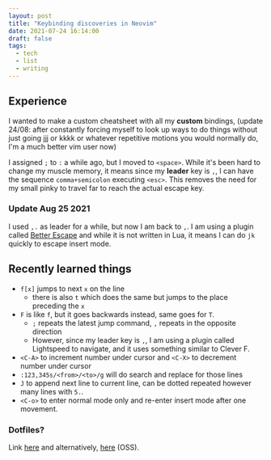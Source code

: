 ```yaml
---
layout: post
title: "Keybinding discoveries in Neovim"
date: 2021-07-24 16:14:00
draft: false
tags:
  - tech
  - list
  - writing
---
```


## Experience

I wanted to make a custom cheatsheet with all my **custom** bindings, (update 24/08: after constantly forcing myself to look up ways to do things without just going jjj or kkkk or whatever repetitive motions you would normally do, I'm a much better vim user now)

I assigned `;` to `:` a while ago, but I moved to `<space>`. While it's been hard to change my muscle memory, it means since my **leader** key is `,`, I can have the sequence `comma+semicolon` executing `<esc>`. This removes the need for my small pinky to travel far to reach the actual escape key.

### Update Aug 25 2021

I used `,.` as leader for a while, but now I am back to `,`. I am using a plugin called [Better Escape](https://github.com/jdhao/better-escape.vim) and while it is not written in Lua, it means I can do `jk` quickly to escape insert mode.

## Recently learned things

- `f[x]` jumps to next `x` on the line
  - there is also `t` which does the same but jumps to the place preceding the `x`
- `F` is like `f`, but it goes backwards instead, same goes for `T`.
  - `;` repeats the latest jump command, `,` repeats in the opposite direction
  - However, since my leader key is `,`, I am using a plugin called Lightspeed to navigate, and it uses something similar to Clever F.
- `<C-A>` to increment number under cursor and `<C-X>` to decrement number under cursor
- `:123,345s/<from>/<to>/g` will do search and replace for those lines
- `J` to append next line to current line, can be dotted repeated however many lines with `5.`.
- `<C-o>` to enter normal mode only and re-enter insert mode after one movement.

### Dotfiles?

Link [here](https://github.com/hhn-pham/dotfiles/blob/main/nvim-plugins.lua) and alternatively, [here](https://codeberg.org/lckdscl/dotfiles/src/branch/main/nvim-plugins.lua) (OSS).
